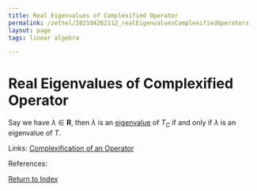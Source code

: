 ```yaml
---
title: Real Eigenvalues of Complexified Operator
permalink: /zettel/202104262112_realEigenvaluesComplexifiedOperators
layout: page
tags: linear algebra

---
```

# Real Eigenvalues of Complexified Operator

Say we have $\lambda \in \mathbf{R}$, then $\lambda$ is an [eigenvalue](202102120912_eigenvalueDefinition) of
$T_C$ if and only if $\lambda$ is an eigenvalue of $T$.

Links: [Complexification of an Operator](202104251532_complexificationOperator)

References: 

[Return to Index](index)
